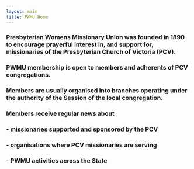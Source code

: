 ```yaml
---
layout: main
title: PWMU Home
---
```


### Presbyterian Womens Missionary Union was founded in 1890 to encourage prayerful interest in, and support for, missionaries of the Presbyterian Church of Victoria (PCV).
  
  
### PWMU membership is open to members and adherents of PCV congregations. 
  
    
    
### Members are usually organised into branches operating under the authority of the Session of the local congregation.
  
  
  
### Members receive regular news about
  
    
    
###         - missionaries supported and sponsored by the PCV
  
      
###         - organisations where PCV missionaries are serving
    
    
###         - PWMU activities across the State


